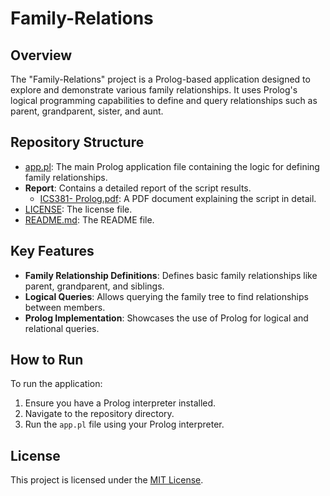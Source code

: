 # Family-Relations

## Overview
The "Family-Relations" project is a Prolog-based application designed to explore and demonstrate various family relationships. It uses Prolog's logical programming capabilities to define and query relationships such as parent, grandparent, sister, and aunt.

## Repository Structure
- [app.pl](https://github.com/AbdullahAlzeid/Family-Relations/blob/main/app.pl): The main Prolog application file containing the logic for defining family relationships.
- **Report**: Contains a detailed report of the script results.
  - [ICS381- Prolog.pdf](https://github.com/AbdullahAlzeid/Family-Relations/blob/main/Report/ICS381-%20Prolog.pdf): A PDF document explaining the script in detail.
- [LICENSE](https://github.com/AbdullahAlzeid/Family-Relations/blob/main/LICENSE): The license file.
- [README.md](https://github.com/AbdullahAlzeid/Family-Relations/blob/main/README.md): The README file.

## Key Features
- **Family Relationship Definitions**: Defines basic family relationships like parent, grandparent, and siblings.
- **Logical Queries**: Allows querying the family tree to find relationships between members.
- **Prolog Implementation**: Showcases the use of Prolog for logical and relational queries.

## How to Run
To run the application:
1. Ensure you have a Prolog interpreter installed.
2. Navigate to the repository directory.
3. Run the `app.pl` file using your Prolog interpreter.

## License
This project is licensed under the [MIT License](https://github.com/AbdullahAlzeid/Family-Relations/blob/main/LICENSE).
